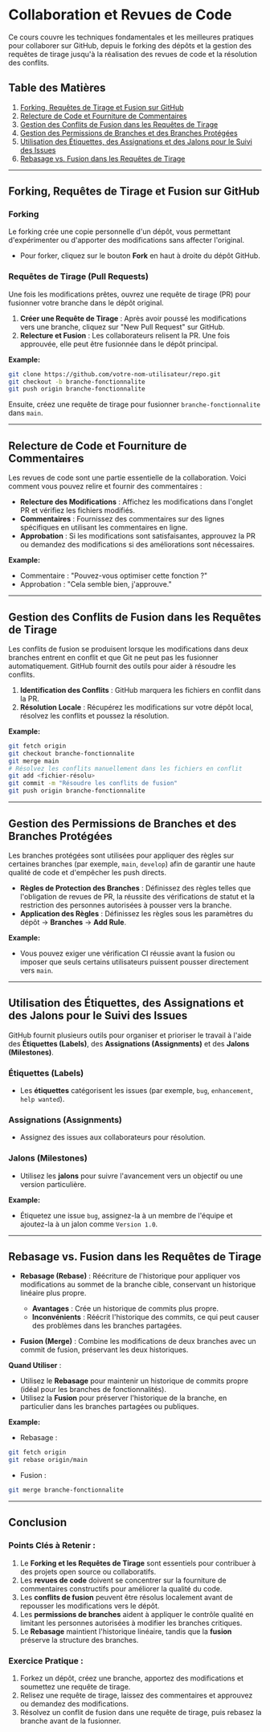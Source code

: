 
# Collaboration et Revues de Code

Ce cours couvre les techniques fondamentales et les meilleures pratiques pour collaborer sur GitHub, depuis le forking des dépôts et la gestion des requêtes de tirage jusqu'à la réalisation des revues de code et la résolution des conflits.

## Table des Matières

1. [Forking, Requêtes de Tirage et Fusion sur GitHub](#forking-pull-requests-and-merging-on-github)
2. [Relecture de Code et Fourniture de Commentaires](#reviewing-code-and-providing-feedback)
3. [Gestion des Conflits de Fusion dans les Requêtes de Tirage](#managing-merge-conflicts-in-pull-requests)
4. [Gestion des Permissions de Branches et des Branches Protégées](#managing-branch-permissions-and-protected-branches)
5. [Utilisation des Étiquettes, des Assignations et des Jalons pour le Suivi des Issues](#using-labels-assignments-and-milestones-for-issue-tracking)
6. [Rebasage vs. Fusion dans les Requêtes de Tirage](#rebase-vs-merge-in-pull-requests)

---

## Forking, Requêtes de Tirage et Fusion sur GitHub

### Forking
Le forking crée une copie personnelle d'un dépôt, vous permettant d'expérimenter ou d'apporter des modifications sans affecter l'original.

- Pour forker, cliquez sur le bouton **Fork** en haut à droite du dépôt GitHub.

### Requêtes de Tirage (Pull Requests)
Une fois les modifications prêtes, ouvrez une requête de tirage (PR) pour fusionner votre branche dans le dépôt original.

1. **Créer une Requête de Tirage** : Après avoir poussé les modifications vers une branche, cliquez sur "New Pull Request" sur GitHub.
2. **Relecture et Fusion** : Les collaborateurs relisent la PR. Une fois approuvée, elle peut être fusionnée dans le dépôt principal.

**Example:**
```bash
git clone https://github.com/votre-nom-utilisateur/repo.git
git checkout -b branche-fonctionnalite
git push origin branche-fonctionnalite
```
Ensuite, créez une requête de tirage pour fusionner `branche-fonctionnalite` dans `main`.

---

## Relecture de Code et Fourniture de Commentaires

Les revues de code sont une partie essentielle de la collaboration. Voici comment vous pouvez relire et fournir des commentaires :

- **Relecture des Modifications** : Affichez les modifications dans l'onglet PR et vérifiez les fichiers modifiés.
- **Commentaires** : Fournissez des commentaires sur des lignes spécifiques en utilisant les commentaires en ligne.
- **Approbation** : Si les modifications sont satisfaisantes, approuvez la PR ou demandez des modifications si des améliorations sont nécessaires.

**Example:**
- Commentaire : "Pouvez-vous optimiser cette fonction ?"
- Approbation : "Cela semble bien, j'approuve."

---

## Gestion des Conflits de Fusion dans les Requêtes de Tirage

Les conflits de fusion se produisent lorsque les modifications dans deux branches entrent en conflit et que Git ne peut pas les fusionner automatiquement. GitHub fournit des outils pour aider à résoudre les conflits.

1. **Identification des Conflits** : GitHub marquera les fichiers en conflit dans la PR.
2. **Résolution Locale** : Récupérez les modifications sur votre dépôt local, résolvez les conflits et poussez la résolution.

**Example:**
```bash
git fetch origin
git checkout branche-fonctionnalite
git merge main
# Résolvez les conflits manuellement dans les fichiers en conflit
git add <fichier-résolu>
git commit -m "Résoudre les conflits de fusion"
git push origin branche-fonctionnalite
```

---

## Gestion des Permissions de Branches et des Branches Protégées

Les branches protégées sont utilisées pour appliquer des règles sur certaines branches (par exemple, `main`, `develop`) afin de garantir une haute qualité de code et d'empêcher les push directs.

- **Règles de Protection des Branches** : Définissez des règles telles que l'obligation de revues de PR, la réussite des vérifications de statut et la restriction des personnes autorisées à pousser vers la branche.
- **Application des Règles** : Définissez les règles sous les paramètres du dépôt → **Branches** → **Add Rule**.

**Example:**
- Vous pouvez exiger une vérification CI réussie avant la fusion ou imposer que seuls certains utilisateurs puissent pousser directement vers `main`.

---

## Utilisation des Étiquettes, des Assignations et des Jalons pour le Suivi des Issues

GitHub fournit plusieurs outils pour organiser et prioriser le travail à l'aide des **Étiquettes (Labels)**, des **Assignations (Assignments)** et des **Jalons (Milestones)**.

### Étiquettes (Labels)
- Les **étiquettes** catégorisent les issues (par exemple, `bug`, `enhancement`, `help wanted`).

### Assignations (Assignments)
- Assignez des issues aux collaborateurs pour résolution.

### Jalons (Milestones)
- Utilisez les **jalons** pour suivre l'avancement vers un objectif ou une version particulière.

**Example:**
- Étiquetez une issue `bug`, assignez-la à un membre de l'équipe et ajoutez-la à un jalon comme `Version 1.0`.

---

## Rebasage vs. Fusion dans les Requêtes de Tirage

- **Rebasage (Rebase)** : Réécriture de l'historique pour appliquer vos modifications au sommet de la branche cible, conservant un historique linéaire plus propre.
  - **Avantages** : Crée un historique de commits plus propre.
  - **Inconvénients** : Réécrit l'historique des commits, ce qui peut causer des problèmes dans les branches partagées.

- **Fusion (Merge)** : Combine les modifications de deux branches avec un commit de fusion, préservant les deux historiques.

**Quand Utiliser** :
- Utilisez le **Rebasage** pour maintenir un historique de commits propre (idéal pour les branches de fonctionnalités).
- Utilisez la **Fusion** pour préserver l'historique de la branche, en particulier dans les branches partagées ou publiques.

**Example:**
- Rebasage :
```bash
git fetch origin
git rebase origin/main
```
- Fusion :
```bash
git merge branche-fonctionnalite
```

---

## Conclusion

### Points Clés à Retenir :
1. Le **Forking et les Requêtes de Tirage** sont essentiels pour contribuer à des projets open source ou collaboratifs.
2. Les **revues de code** doivent se concentrer sur la fourniture de commentaires constructifs pour améliorer la qualité du code.
3. Les **conflits de fusion** peuvent être résolus localement avant de repousser les modifications vers le dépôt.
4. Les **permissions de branches** aident à appliquer le contrôle qualité en limitant les personnes autorisées à modifier les branches critiques.
5. Le **Rebasage** maintient l'historique linéaire, tandis que la **fusion** préserve la structure des branches.

### Exercice Pratique :
1. Forkez un dépôt, créez une branche, apportez des modifications et soumettez une requête de tirage.
2. Relisez une requête de tirage, laissez des commentaires et approuvez ou demandez des modifications.
3. Résolvez un conflit de fusion dans une requête de tirage, puis rebasez la branche avant de la fusionner.
